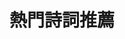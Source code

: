 ---
enable: true
title: "熱門詩詞推薦"
description: "根據訪問數據精選的熱門詩詞作品，探索更多讀者喜愛的經典詩作"

hotlinks:
  - title: "永懷賦"
    link: "/works/633633"
    
  - title: "四言敝而有楚辭"
    link: "/works/636676"
    
  - title: "老饕賦"
    link: "/works/633795"
    
  - title: "詩品序"
    link: "/works/635764"
    
  - title: "白玉堂前春解舞"
    link: "/works/387576"
    
  - title: "魚玄機"
    link: "/authors/10329"
    
  - title: "可與共學 未可與適道"
    link: "/works/639865"
    
  - title: "秋暮遣懷"
    link: "/works/636648"
    
  - title: "觀潮 蘇軾"
    link: "/works/633795"
    
  - title: "秋風秋雨愁煞人"
    link: "/works/636648"
--- 